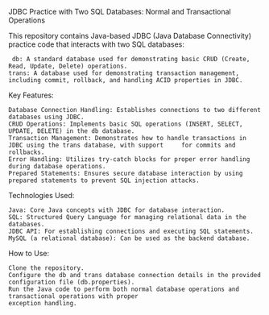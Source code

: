 JDBC Practice with Two SQL Databases: Normal and Transactional Operations

This repository contains Java-based JDBC (Java Database Connectivity) practice code that interacts with two SQL databases:

     db: A standard database used for demonstrating basic CRUD (Create, Read, Update, Delete) operations.
    trans: A database used for demonstrating transaction management, including commit, rollback, and handling ACID properties in JDBC.

Key Features:

    Database Connection Handling: Establishes connections to two different databases using JDBC.
    CRUD Operations: Implements basic SQL operations (INSERT, SELECT, UPDATE, DELETE) in the db database.
    Transaction Management: Demonstrates how to handle transactions in JDBC using the trans database, with support     for commits and rollbacks.
    Error Handling: Utilizes try-catch blocks for proper error handling during database operations.
    Prepared Statements: Ensures secure database interaction by using prepared statements to prevent SQL injection attacks.

Technologies Used:

    Java: Core Java concepts with JDBC for database interaction.
    SQL: Structured Query Language for managing relational data in the databases.
    JDBC API: For establishing connections and executing SQL statements.
    MySQL (a relational database): Can be used as the backend database.

How to Use:

    Clone the repository.
    Configure the db and trans database connection details in the provided configuration file (db.properties).
    Run the Java code to perform both normal database operations and transactional operations with proper 
    exception handling.
